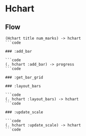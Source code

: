 # Hchart

## Flow

```code
(Hchart title num_marks) -> hchart
```code

### :add_bar

```code
(. hchart :add_bar) -> progress
```code

### :get_bar_grid

### :layout_bars

```code
(. hchart :layout_bars) -> hchart
```code

### :update_scale

```code
(. hchart :update_scale) -> hchart
```code

